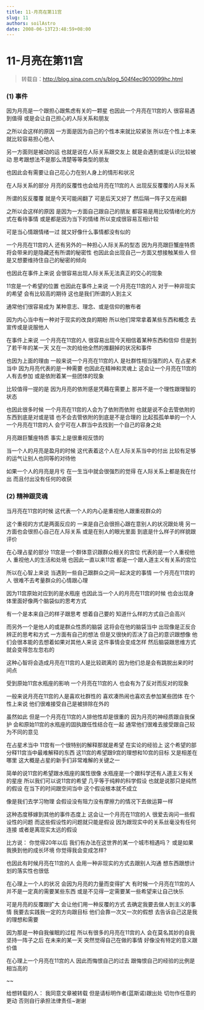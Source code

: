 ```yaml
---
title: 11-月亮在第11宫
slug: 11
authors: soilAstro
date: 2008-06-13T23:48:59+08:00
---
```

# 11-月亮在第11宫

> 转载自：http://blog.sina.com.cn/s/blog_504f4ec9010099hc.html

### (1) 事件


因为月亮是一个跟担心跟焦虑有关的一颗星
也因此一个月亮在11宫的人
很容易遇到值得
或是会让自己担心的人际关系和朋友


之所以会这样的原因
一方面是因为自己的个性本来就比较紧张
所以在个性上本来就比较容易担心他人


另一方面则是被动的运
也就是说在人际关系跟交友上
就是会遇到或是认识比较被动
思考跟想法不是那么清楚等等类型的朋友


也因此会有需要让自己花心力在别人身上的情形和状况


在人际关系的部分
月亮的反覆性也会给月亮在11宫的人
出现反反覆覆的人际关系


所谓的反反覆覆
就是今天可能闹翻了
可是后天又好了
然后隔一阵子又在闹翻


之所以会这样的原因
是因为一方面自己跟自己的朋友
都容易是用比较情绪化的方式在看待事情
或是都是因为当下的情绪
所以变成很容易互相计较


可是当心情跟情绪一过
就又好像什么事情都没有似的


一个月亮在11宫的人
还有另外的一种担心人际关系的型态
因为月亮跟巨蟹座特质
将会带来的是隐藏还有所谓的秘密性
也因此会出现自己一方面又想接触某些人
但是又想要维持住自己的秘密的倾向


也因此在事件上来说
会很容易出现人际关系无法真正的交心的现象


11宫是一个希望的位置
也因此在事件上来说
一个月亮在11宫的人
对于一种非现实的希望
会有比较高的期待
这也是我们所谓的人到主义


通常他们很容易成为
某种意志、理念、或是信仰的散布者


因为内心当中有一种对于现实的改良的期盼
所以他们常常拿着某些东西和概念
去宣传或是说服他人


在事件上来说
一个月亮在11宫的人
很容易出现今天相信着某种东西和信仰
但是到了若干年的某一天
又在一次的给他全然的推翻掉的状况和事件


也因为上面的理由
一般来说一个月亮在11宫的人
是社群性相当强烈的人
在占星术当中
因为月亮代表的是一种需要
也因此在精神和灵魂上
这会让一个月亮在11宫的人有去参加
或是依附着某一些团体的现象


比较值得一提的是
因为月亮的依附感是凭藉在需要上
那并不是一个理性跟理智的状态


也因此很多时候
一个月亮在11宫的人会为了依附而依附
也就是说不会去管依附的东西到底是对或是错
也不会去管依附的到底是不是合理的
比起孤孤单单的一个人
一个月亮在11宫的人
会宁可在人群当中去找到一个自己的容身之处


月亮跟巨蟹座特质
事实上是很重视反馈的


当一个人的月亮是盈月的时候
这代表着这个人在人际关系当中的付出
比较有足够的运气让别人也同等的对待他


如果一个人的月亮是月亏
在一生当中就会很强烈的觉得
在人际关系上都是我在付出
而且付出没有任何的收获


### (2) 精神跟灵魂


当月亮在11宫的时候
这代表一个人的内心是重视他人跟重视群众的


这个重视的方式是两面反应的
一来是自己会很担心跟在意别人的状况跟处境
另一方面也会很担心自己在人际关系
或是在别人的眼光里面
到底是什么样子的样貌跟评价


在心理占星的部分
11宫是一个群体意识跟群众相关的宫位
代表的是一个人重视他人
重视他人的生活和处境
也因此一直以来11宫
都是一个跟人道主义有关系的宫位


所以在心智上来说
当遇到一些自己跟群众之间一起决定的事情
一个月亮在11宫的人
很难不去考量群众的心情跟心理


因为11宫原始对应到的是水瓶座
也因此当一个人的月亮在11宫的时候
也会出现身体里面好像两个脑袋似的思考方式


有一个是本来自己的样子跟思考
想着自己要的
知道什么样的方式自己会高兴


而另外一个是他人的或是群众性质的脑袋
这将会在他的脑袋当中
出现像是正反合辨正的思考和方式
一方面有自己的想法
但是又很快的否决了自己的意识跟想像
他们会很本能的去想着如果对其他人来说
这件事情会变成怎样
然后脑袋跟思维方式就会变得忽左忽右的


这种心智将会造成月亮在11宫的人是比较疏离的
因为他们总是会有跳脱出来的时间点


受到原始11宫水瓶座的影响
一个月亮在11宫的人
也会有为了反对而反对的现象


一般来说月亮在11宫的人是喜欢社群性的
喜欢凑热闹也喜欢去参加某些团体
在个性上来说
他们很难接受自己是被排除在外的


虽然如此
但是一个月亮在11宫的人排他性却是很重的
因为月亮的神经质跟自我保护
会和原始11宫的水瓶座的固执跟任性结合在一起
通常他们很难去接受跟自己较为不同的意见


在占星术当中
11宫有一个很特别的解释那就是希望
在实论的经验上
这个希望的部分释11宫当中最难解释的东西
这11宫的希望跟9宫的理想和10宫的目标
又是相差在哪里
这大概是占星的新手们非常难解的关键之一


简单的说11宫的希望跟水瓶座的属性很像
水瓶座是一个跟科学还有人道主义有关的星座
所以我们可以说11宫的希望
几乎等于纯粹的科学假设
也就是说那只是纯然的假设
在当下的时间跟空间当中
这个假设根本就不成立


像是我们去学习物理
会假设没有阻力没有摩擦力的情况下去做运算一样


这种态度移嫁到其他的事件态度上
这会让一个月亮在11宫的人
很爱去询问一些假设性的问题
而这些假设性的问题就只能是假设
因为跟现实中的关系丝毫没有任何连接
或者是离现实太远的假设


比方说：
你觉得20年以后
我们有办法在这世界的某一个城市相遇吗？
或是如果我换到他的成长环境
你觉得我会变成怎样?


也因此有时候月亮在11宫的人
会用一种非现实的方式去跟别人沟通
想东西跟想计划的落实性也很低


在心理上一个人的状况
会因为月亮的力量而变得扩大
有时候一个月亮在11宫的人
并不是一定真的需要某些东西
或是不见得一定需要某一些希望来让自己快乐


可是月亮的反覆跟扩大
会让他们用一种反覆的方式
去确定我要去做人到主义的事情
我要去实践我一定的方向跟目标
他们会靠一次又一次的假想
去告诉自己这是我的理想和需要


因为那是一种自我催眠的过程
所以有很多的月亮在11宫的人
会在莫名其妙的自我坚持一阵子之后
在未来的某一天
突然觉得自己在做的事情
好像没有特定的意义跟价值


在心理上一个月亮在11宫的人
因此而悔恨自己的过去
跟悔恨自己的经验的比例是相当高的


~~


给想转载的人：
我同意文章被转载
但是请标明作者(蓝斯诺)跟出处
切勿作任意的更动
否则自行承担法律责任~谢谢


 


  